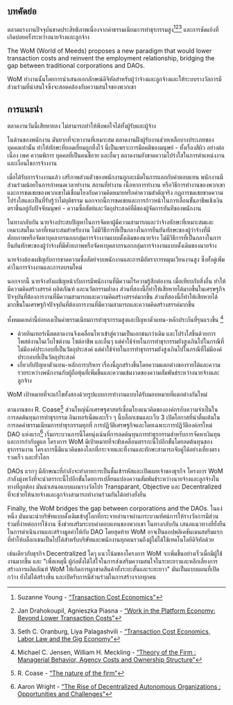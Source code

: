 

## บทคัดย่อ

ตลาดแรงงานปัจจุบันขาดประสิทธิภาพเนื่องจากค่าธรรมเนียมการทำธุรกรรมสูง[^1][^2][^3] และการขัดแย้งที่เกิดบ่อยครั้งระหว่างนายจ้างและลูกจ้าง

The WoM (World of Meeds) proposes a new paradigm that would lower transaction costs and reinvent the employment relationship, bridging the gap between traditional corporations and DAOs.

WoM ทำงานนั้นโดยการนำเสนอเอกลักษณ์ดิจิทัลสำหรับผู้ว่าจ้างและลูกจ้างและให้ระบบรางวัลการมีส่วนร่วมที่น่าสนใจซึ่งจะสอดคล้องกับความสนใจของพวกเขา

## การแนะนำ

ตลาดงานวันนี้เสียหายลง ไม่สามารถทำให้พึงพอใจได้ทั้งผู้รับและผู้จ้าง

ในด้านของพนักงาน มันยากที่จะหางานที่เหมาะสม ตลาดงานฝั่งผู้รับงานช่วยเหลือบางประเภทของบุคคลเท่านั้น ทำให้ทักษะที่ยอดเยี่ยมถูกทิ้งไว้ นี่เป็นเพราะการมีอคติของมนุษย์ - ทั้งเรื่องสีผิว อย่างต่อเนื่อง เพศ ความพิการ บุคคลที่เป็นคนขี้อาย และอื่นๆ ตลาดงานยังขาดความโปร่งใสในการตำแหน่งงานและเงื่อนไขการจ้างงาน

เมื่อได้รับการจ้างงานแล้ว เสรีภาพส่วนตัวของพนักงานถูกละเมิดในการแลกกับค่าตอบแทน พนักงานมีส่วนร่วมน้อยในการกำหนดเวลาทำงาน สถานที่ทำงาน เนื้อหาการทำงาน หรือวิธีการทำงานของพวกเขา และการชดเชยของพวกเขาไม่เชื่อมโยงกับความคิดหมายหรือค่าความสำคัญจริง กฎการชดเชยขาดความโปร่งใสและเป็นที่รับรู้ว่าไม่ยุติธรรม นอกจากนี้การชดเชยและการก้าวหน้าในการเลื่อนขั้นอาชีพเชิงเงินตราขึ้นอยู่กับปัจจัยมนุษย์ - ความซื่อสัตย์และวัตถุประสงค์ที่ดีของผู้จัดการทันทีของพนักงาน

ในทางกลับกัน นายจ้างประสบปัญหาในการจัดหาผู้มีความสามารถและว่าจ้างทักษะที่เหมาะสมและเหมาะสมในเวลาที่เหมาะสมสำหรับงาน ไม่มีวิธีการที่เป็นกลางในการยืนยันทักษะของผู้ว่าจ้างที่มีศักยภาพหรือจัดหาบุคลากรนอกกลุ่มการจ้างงานแบบดั้งเดิมของนายจ้าง ไม่มีวิธีการที่เป็นกลางในการยืนยันทักษะของผู้ว่าจ้างที่มีศักยภาพหรือจัดหาบุคลากรนอกกลุ่มการจ้างงานแบบดั้งเดิมของนายจ้าง

นายจ้างต้องเผชิญกับการขาดความซื่อสัตย์จากพนักงานและการมีอัตราการหมุนเวียนงานสูง ซึ่งทั้งคู่เพิ่มค่าในการจ้างงานและการอบรมใหม่

นอกจากนี้ นายจ้างยังเผชิญหน้ากับการมีพนักงานที่มีความไร้ความรู้สึกต่องาน เมื่อเทียบกับสิ่งอื่น ทำให้มีความคิดสร้างสรรค์ ผลิตภัณฑ์ และนวัตกรรมต่ำลง ส่วนที่สองนี้ก็ทำให้เสียหายได้มากขึ้นในเศรษฐกิจปัจจุบันที่ต้องการงานที่มีความสามารถและความคิดสร้างสรรค์มากขึ้น ส่วนที่สองนี้ก็ทำให้เสียหายได้มากขึ้นในเศรษฐกิจปัจจุบันที่ต้องการงานที่มีความสามารถและความคิดสร้างสรรค์มากขึ้น

ทั้งหมดเหล่านี้ย่อยลงเป็นค่าธรรมเนียมการทำธุรกรรมสูงและปัญหาตัวแทน-หลักประกันที่รุนแรงขึ้น [^4]

- ด้วยอินเทอร์เน็ตตลาดงานจึงเคลื่อนไหวเข้าสู่ความเป็นเอกชนกว่าเดิม และโปร่งใสขึ้นด้วยการโพสต์งานในเว็บไซต์งาน ไซต์อาชีพ และอื่นๆ แต่ค่าใช้จ่ายในการทำธุรกรรมยังสูงเกินไปในกรณีที่ไม่มีองค์ประกอบที่เป็นวัตถุประสงค์ แต่ค่าใช้จ่ายในการทำธุรกรรมยังสูงเกินไปในกรณีที่ไม่มีองค์ประกอบที่เป็นวัตถุประสงค์
- เกี่ยวกับปัญหาตัวแทน-หลักการบริหาร เรื่องนี้ถูกสร้างขึ้นโดยความแตกต่างของรายได้และความรวยระหว่างพนักงานกับผู้ถือหุ้นที่เพิ่มขึ้นและความเข้มงวดของความสัมพันธ์ระหว่างนายจ้างและลูกจ้าง

WoM เป้าหมายที่จะแก้ไขทั้งสองด้วยรูปแบบการทำงานแบบได้รับมอบหมายที่แตกต่างกันใหม่

ตามงานของ R. Coase[^5] ส่วนใหญ่นักเศรษฐศาสตร์เชื่อมโยงแนวคิดขององค์กรกับความจำเป็นในการลดต้นทุนการทำธุรกรรม อินเทอร์เน็ตและเร็ว ๆ นี้บล็อกเชนและเว็บ 3 เปิดโอกาสที่น่าตื่นเต้นในการลดค่าธรรมเนียมการทำธุรกรรมทุกที่ การปฏิวัติเศรษฐกิจและโดยเฉพาะการปฏิวัติองค์กรใหม่ DAO แห่งแรก[^6] เริ่มกระบวนการนี้โดยมุ่งเน้นที่การลดต้นทุนการทำธุรกรรมสำหรับการจัดหาเงินทุนและการกำกับดูแล โครงการ WoM มีเป้าหมายที่จะขับเคลื่อนตรรกะนี้ไปอีกขั้นโดยลดต้นทุนของธุรกรรมงาน โครงการนี้มีแนวคิดของโลกที่กระจายและที่งานและทักษะสามารถจับคู่ได้อย่างเที่ยงตรง รวดเร็ว และทั่วโลก

DAOs แรกๆ มีลักษณะที่กำลังจะทำลายการเป็นชั้นเข้ารหัสและเปิดเผยเจ้าของธุรกิจ โครงการ WoM กำลังมุ่งหวังที่จะนำตรรกะนี้ไปอีกขั้นโดยการเปลี่ยนแปลงความสัมพันธ์ระหว่างนายจ้างและลูกจ้างในทางที่ถูกต้อง มันนำเสนอแบบแผนรางวัลโปร Transparant, Objective และ Decentralized ที่จะช่วยให้นายจ้างและลูกจ้างสามารถทำงานร่วมกันได้อย่างยั่งยืน

Finally, the WoM bridges the gap between corporations and the DAOs. ในแง่หนึ่ง มันแนะนำบริษัทแบบดั้งเดิมเข้าสู่โลกที่กระจายอำนาจผ่านกระบวนทัศน์การให้รางวัลการมีส่วนร่วมที่ง่ายต่อการใช้งาน ซึ่งช่วยเสริมระบบค่าตอบแทนของพวกเขา ในทางกลับกัน เสนอแนวทางที่ยั่งยืนในการดำเนินงานและสร้างมูลค่าให้กับ DAO โดยสุดท้าย WoM อาจเป็นแอปพลิเคชันเมนสตรีมแรกที่ทำให้บล็อกเชนเป็นไปได้สำหรับบริษัทและพนักงานทุกคนรวมถึงผู้ไม่ได้ใช้เทคโนโลยีดิจิทัลด้วย

เช่นเดียวกับธุรกิจ Decentralized ใดๆ แนวโน้มของโครงการ WoM จะเพิ่มขึ้นอย่างเร็วเมื่อมีผู้ใช้งานมากขึ้น และ "เพื่อเหตุนี้ ผู้ก่อตั้งได้ใส่ใจในการส่งเสริมความสนใจในระยะยาวและหลีกเลี่ยงการสร้างการผลิตภัณฑ์ WoM ให้เกิดการผูกขาดสินค้าทั้งระยะสั้นและระยะยาว" มันเป็นแบบแผนที่เปิดกว้าง ยังไม่ได้สร้างขึ้น และเปิดรับการมีส่วนร่วมในการสร้างจากทุกคน


[^1]: Suzanne Young - [“Transaction Cost Economics”](https://www.academia.edu/24703426/Transaction_Cost_Economics)
[^2]: Jan Drahokoupil, Agnieszka Piasna - [“Work in the Platform Economy: Beyond Lower Transaction Costs”](https://www.intereconomics.eu/contents/year/2017/number/6/article/work-in-the-platform-economy-beyond-lower-transaction-costs.html)
[^3]: Seth C. Oranburg, Liya Palagashvili - [“Transaction Cost Economics, Labor Law and the Gig Economy”](https://dsc.duq.edu/cgi/viewcontent.cgi?article=1115&context=law-faculty-scholarship)
[^4]: Michael C. Jensen, William H. Meckling - [“Theory of the Firm : Managerial Behavior, Agency Costs and Ownership Structure”](https://www.sfu.ca/~wainwrig/Econ400/jensen-meckling.pdf)
[^5]: R. Coase - [“The nature of the firm”](http://econdse.org/wp-content/uploads/2014/09/firm-coase.pdf)
[^6]: Aaron Wright - [“The Rise of Decentralized Autonomous Organizations : Opportunities and Challenges”](https://stanford-jblp.pubpub.org/pub/rise-of-daos/release/1)

